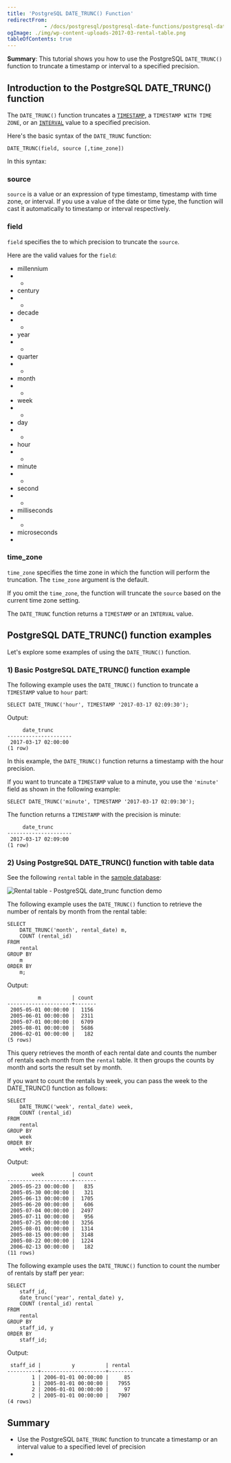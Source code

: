 ```yaml
---
title: 'PostgreSQL DATE_TRUNC() Function'
redirectFrom: 
            - /docs/postgresql/postgresql-date-functions/postgresql-date_trunc/
ogImage: ./img/wp-content-uploads-2017-03-rental-table.png
tableOfContents: true
---
```


**Summary**: This tutorial shows you how to use the PostgreSQL `DATE_TRUNC()` function to truncate a timestamp or interval to a specified precision.



## Introduction to the PostgreSQL DATE_TRUNC() function



The `DATE_TRUNC()` function truncates a [`TIMESTAMP`](/docs/postgresql/postgresql-timestamp/), a `TIMESTAMP WITH TIME ZONE`, or an [`INTERVAL`](https://www.postgresqltutorial.com/postgresql-tutorial/postgresql-interval) value to a specified precision.



Here's the basic syntax of the `DATE_TRUNC` function:



```
DATE_TRUNC(field, source [,time_zone])
```



In this syntax:



### source



`source` is a value or an expression of type timestamp, timestamp with time zone, or interval. If you use a value of the date or time type, the function will cast it automatically to timestamp or interval respectively.



### field



`field` specifies the to which precision to truncate the `source`.



Here are the valid values for the `field`:



- millennium
- -
- century
- -
- decade
- -
- year
- -
- quarter
- -
- month
- -
- week
- -
- day
- -
- hour
- -
- minute
- -
- second
- -
- milliseconds
- -
- microseconds
- 


### time_zone



`time_zone` specifies the time zone in which the function will perform the truncation. The `time_zone` argument is the default.



If you omit the `time_zone`, the function will truncate the `source` based on the current time zone setting.



The `DATE_TRUNC` function returns a `TIMESTAMP` or an `INTERVAL` value.



## PostgreSQL DATE_TRUNC() function examples



Let's explore some examples of using the `DATE_TRUNC()` function.



### 1) Basic PostgreSQL DATE_TRUNC() function example



The following example uses the `DATE_TRUNC()` function to truncate a `TIMESTAMP` value to `hour` part:



```
SELECT DATE_TRUNC('hour', TIMESTAMP '2017-03-17 02:09:30');
```



Output:



```
     date_trunc
---------------------
 2017-03-17 02:00:00
(1 row)
```



In this example, the `DATE_TRUNC()` function returns a timestamp with the hour precision.



If you want to truncate a `TIMESTAMP` value to a minute, you use the `'minute'` field as shown in the following example:



```
SELECT DATE_TRUNC('minute', TIMESTAMP '2017-03-17 02:09:30');
```



The function returns a `TIMESTAMP` with the precision is minute:



```
     date_trunc
---------------------
 2017-03-17 02:09:00
(1 row)
```



### 2) Using PostgreSQL DATE_TRUNC() function with table data



See the following `rental` table in the [sample database](https://www.postgresqltutorial.com/postgresql-getting-started/postgresql-sample-database/):



![Rental table - PostgreSQL date_trunc function demo](./img/wp-content-uploads-2017-03-rental-table.png)



The following example uses the `DATE_TRUNC()` function to retrieve the number of rentals by month from the rental table:



```
SELECT
    DATE_TRUNC('month', rental_date) m,
    COUNT (rental_id)
FROM
    rental
GROUP BY
    m
ORDER BY
    m;
```



Output:



```
          m          | count
---------------------+-------
 2005-05-01 00:00:00 |  1156
 2005-06-01 00:00:00 |  2311
 2005-07-01 00:00:00 |  6709
 2005-08-01 00:00:00 |  5686
 2006-02-01 00:00:00 |   182
(5 rows)
```



This query retrieves the month of each rental date and counts the number of rentals each month from the `rental` table. It then groups the counts by month and sorts the result set by month.



If you want to count the rentals by week, you can pass the week to the DATE_TRUNC() function as follows:



```
SELECT
    DATE_TRUNC('week', rental_date) week,
    COUNT (rental_id)
FROM
    rental
GROUP BY
    week
ORDER BY
    week;
```



Output:



```
        week         | count
---------------------+-------
 2005-05-23 00:00:00 |   835
 2005-05-30 00:00:00 |   321
 2005-06-13 00:00:00 |  1705
 2005-06-20 00:00:00 |   606
 2005-07-04 00:00:00 |  2497
 2005-07-11 00:00:00 |   956
 2005-07-25 00:00:00 |  3256
 2005-08-01 00:00:00 |  1314
 2005-08-15 00:00:00 |  3148
 2005-08-22 00:00:00 |  1224
 2006-02-13 00:00:00 |   182
(11 rows)
```



The following example uses the `DATE_TRUNC()` function to count the number of rentals by staff per year:



```
SELECT
	staff_id,
	date_trunc('year', rental_date) y,
	COUNT (rental_id) rental
FROM
	rental
GROUP BY
	staff_id, y
ORDER BY
	staff_id;
```



Output:



```
 staff_id |          y          | rental
----------+---------------------+--------
        1 | 2006-01-01 00:00:00 |     85
        1 | 2005-01-01 00:00:00 |   7955
        2 | 2006-01-01 00:00:00 |     97
        2 | 2005-01-01 00:00:00 |   7907
(4 rows)
```



## Summary



- Use the PostgreSQL `DATE_TRUNC` function to truncate a timestamp or an interval value to a specified level of precision
- 
